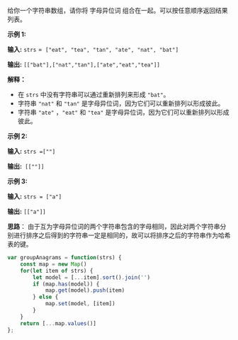 给你一个字符串数组，请你将 字母异位词 组合在一起。可以按任意顺序返回结果列表。

**示例 1:**

**输入:** `strs` =` ["eat", "tea", "tan", "ate", "nat", "bat"]`

**输出:** `[["bat"],["nat","tan"],["ate","eat","tea"]]`

**解释：**

- 在 `strs` 中没有字符串可以通过重新排列来形成 `"bat"`。
- 字符串 `"nat"` 和 `"tan"` 是字母异位词，因为它们可以重新排列以形成彼此。
- 字符串 `"ate"` ，`"eat"` 和 `"tea"` 是字母异位词，因为它们可以重新排列以形成彼此。

**示例 2:**

**输入:** `strs =[""]`

**输出:**` [[""]]`

**示例 3:**

**输入:** `strs = ["a"]`

**输出:** `[["a"]]`

**思路**：
由于互为字母异位词的两个字符串包含的字母相同，因此对两个字符串分别进行排序之后得到的字符串一定是相同的，故可以将排序之后的字符串作为哈希表的键。
```js
var groupAnagrams = function(strs) {
    const map = new Map()
    for(let item of strs) {
        let model = [...item].sort().join('')
        if (map.has(model)) {
            map.get(model).push(item)
        } else {
            map.set(model, [item])
        }
    }
    return [...map.values()]
};
```

